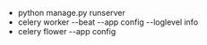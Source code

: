* python manage.py runserver
* celery worker --beat --app config --loglevel info
* celery flower --app config
